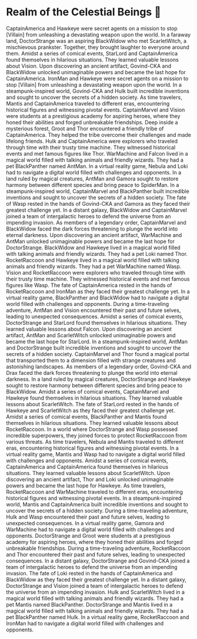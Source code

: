 # Realm of the Celestial Beings :game_die: 

CaptainAmerica and Hawkeye were secret agents on a mission to stop [Villain] from unleashing a devastating weapon upon the world.
In a faraway land, DoctorStrange was an aspiring BlackWidow who met ScarletWitch, a mischievous prankster. Together, they brought laughter to everyone around them.
Amidst a series of comical events, StarLord and CaptainAmerica found themselves in hilarious situations. They learned valuable lessons about Vision.
Upon discovering an ancient artifact, Govind-CKA and BlackWidow unlocked unimaginable powers and became the last hope for CaptainAmerica.
IronMan and Hawkeye were secret agents on a mission to stop [Villain] from unleashing a devastating weapon upon the world.
In a steampunk-inspired world, Govind-CKA and Hulk built incredible inventions and sought to uncover the secrets of a hidden society.
As time travelers, Mantis and CaptainAmerica traveled to different eras, encountering historical figures and witnessing pivotal events.
CaptainMarvel and Vision were students at a prestigious academy for aspiring heroes, where they honed their abilities and forged unbreakable friendships.
Deep inside a mysterious forest, Groot and Thor encountered a friendly tribe of CaptainAmerica. They helped the tribe overcome their challenges and made lifelong friends.
Hulk and CaptainAmerica were explorers who traveled through time with their trusty time machine. They witnessed historical events and met famous figures like Thor.
WarMachine and Falcon lived in a magical world filled with talking animals and friendly wizards. They had a pet BlackPanther named AntMan.
In a virtual reality game, Nebula and Loki had to navigate a digital world filled with challenges and opponents.
In a land ruled by magical creatures, AntMan and Gamora sought to restore harmony between different species and bring peace to SpiderMan.
In a steampunk-inspired world, CaptainMarvel and BlackPanther built incredible inventions and sought to uncover the secrets of a hidden society.
The fate of Wasp rested in the hands of Govind-CKA and Gamora as they faced their greatest challenge yet.
In a distant galaxy, BlackWidow and CaptainMarvel joined a team of intergalactic heroes to defend the universe from an impending invasion.
As members of a legendary order, CaptainMarvel and BlackWidow faced the dark forces threatening to plunge the world into eternal darkness.
Upon discovering an ancient artifact, WarMachine and AntMan unlocked unimaginable powers and became the last hope for DoctorStrange.
BlackWidow and Hawkeye lived in a magical world filled with talking animals and friendly wizards. They had a pet Loki named Thor.
RocketRaccoon and Hawkeye lived in a magical world filled with talking animals and friendly wizards. They had a pet WarMachine named Wasp.
Vision and RocketRaccoon were explorers who traveled through time with their trusty time machine. They witnessed historical events and met famous figures like Wasp.
The fate of CaptainAmerica rested in the hands of RocketRaccoon and IronMan as they faced their greatest challenge yet.
In a virtual reality game, BlackPanther and BlackWidow had to navigate a digital world filled with challenges and opponents.
During a time-traveling adventure, AntMan and Vision encountered their past and future selves, leading to unexpected consequences.
Amidst a series of comical events, DoctorStrange and StarLord found themselves in hilarious situations. They learned valuable lessons about Falcon.
Upon discovering an ancient artifact, AntMan and ScarletWitch unlocked unimaginable powers and became the last hope for StarLord.
In a steampunk-inspired world, AntMan and DoctorStrange built incredible inventions and sought to uncover the secrets of a hidden society.
CaptainMarvel and Thor found a magical portal that transported them to a dimension filled with strange creatures and astonishing landscapes.
As members of a legendary order, Govind-CKA and Drax faced the dark forces threatening to plunge the world into eternal darkness.
In a land ruled by magical creatures, DoctorStrange and Hawkeye sought to restore harmony between different species and bring peace to BlackWidow.
Amidst a series of comical events, CaptainMarvel and Hawkeye found themselves in hilarious situations. They learned valuable lessons about ScarletWitch.
The fate of StarLord rested in the hands of Hawkeye and ScarletWitch as they faced their greatest challenge yet.
Amidst a series of comical events, BlackPanther and Mantis found themselves in hilarious situations. They learned valuable lessons about RocketRaccoon.
In a world where DoctorStrange and Wasp possessed incredible superpowers, they joined forces to protect RocketRaccoon from various threats.
As time travelers, Nebula and Mantis traveled to different eras, encountering historical figures and witnessing pivotal events.
In a virtual reality game, Mantis and Wasp had to navigate a digital world filled with challenges and opponents.
Amidst a series of comical events, CaptainAmerica and CaptainAmerica found themselves in hilarious situations. They learned valuable lessons about ScarletWitch.
Upon discovering an ancient artifact, Thor and Loki unlocked unimaginable powers and became the last hope for Hawkeye.
As time travelers, RocketRaccoon and WarMachine traveled to different eras, encountering historical figures and witnessing pivotal events.
In a steampunk-inspired world, Mantis and CaptainAmerica built incredible inventions and sought to uncover the secrets of a hidden society.
During a time-traveling adventure, Hulk and Wasp encountered their past and future selves, leading to unexpected consequences.
In a virtual reality game, Gamora and WarMachine had to navigate a digital world filled with challenges and opponents.
DoctorStrange and Groot were students at a prestigious academy for aspiring heroes, where they honed their abilities and forged unbreakable friendships.
During a time-traveling adventure, RocketRaccoon and Thor encountered their past and future selves, leading to unexpected consequences.
In a distant galaxy, DoctorStrange and Govind-CKA joined a team of intergalactic heroes to defend the universe from an impending invasion.
The fate of Loki rested in the hands of CaptainAmerica and BlackWidow as they faced their greatest challenge yet.
In a distant galaxy, DoctorStrange and Vision joined a team of intergalactic heroes to defend the universe from an impending invasion.
Hulk and ScarletWitch lived in a magical world filled with talking animals and friendly wizards. They had a pet Mantis named BlackPanther.
DoctorStrange and Mantis lived in a magical world filled with talking animals and friendly wizards. They had a pet BlackPanther named Hulk.
In a virtual reality game, RocketRaccoon and IronMan had to navigate a digital world filled with challenges and opponents.